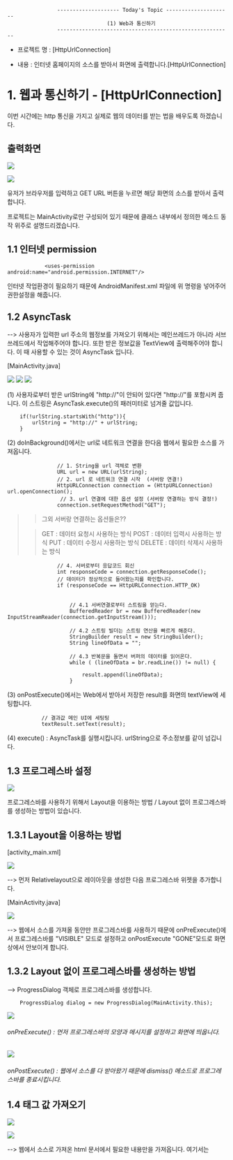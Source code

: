 					-------------------- Today's Topic ---------------------
									(1) Web과 통신하기
					--------------------------------------------------------


 - 프로젝트 명 : [HttpUrlConnection]

 - 내용 : 인터넷 홈페이지의 소스를 받아서 화면에 출력합니다.[HttpUrlConnection]	


# 1. 웹과 통신하기 - [HttpUrlConnection]

이번 시간에는 http 통신을 가지고 실제로 웹의 데이터를 받는 법을 배우도록 하겠습니다.

## 출력화면

![](http://i.imgur.com/9OjOYzv.png)

![](http://i.imgur.com/RM9axMh.png)

유저가 브라우저를 입력하고 GET URL 버튼을 누르면 해당 화면의 소스를 받아서 출력합니다.

프로젝트는 MainActivity로만 구성되어 있기 때문에 클래스 내부에서 정의한 메소드 동작 위주로 설명드리겠습니다.

## 1.1 인터넷 permission 

				<uses-permission android:name="android.permission.INTERNET"/>

인터넷 작업환경이 필요하기 때문에 AndroidManifest.xml 파일에 위 명령을 넣어주어 권한설정을 해줍니다.


## 1.2 AsyncTask

--> 사용자가 입력한 url 주소의 웹정보를 가져오기 위해서는 메인쓰레드가 아니라 서브쓰레드에서 작업해주어야 합니다. 또한 받은 정보값을 TextView에 출력해주어야 합니다. 이 때 사용할 수 있는 것이 AsyncTask 입니다.

[MainActivity.java]

![](http://i.imgur.com/L0dqgS3.png)
![](http://i.imgur.com/pE4Jadr.png)
![](http://i.imgur.com/oqI68Zp.png)

(1) 사용자로부터 받은 urlString에 "http://"이 안되어 있다면 "http://"를 포함시켜 줍니다. 이 스트링은 AsyncTask.execute()의 패러미터로 넘겨줄 값입니다.

        if(!urlString.startsWith("http")){                       
            urlString = "http://" + urlString;
        }

(2) doInBackground()에서는 url로 네트워크 연결을 한다음 웹에서 필요한 소스를 가져옵니다.

                    // 1. String을 url 객체로 변환
                    URL url = new URL(urlString); 
					// 2. url 로 네트워크 연결 시작  (서버랑 연결!)
                    HttpURLConnection connection = (HttpURLConnection) url.openConnection();                      
					 // 3. url 연결에 대한 옵션 설정 (서버랑 연결하는 방식 결정!)
                    connection.setRequestMethod("GET"); 




>> 그외 서버랑 연결하는 옵션들은??
>
>>  GET : 데이터 요청시 사용하는 방식
>>  POST : 데이터 입력시 사용하는 방식
>>  PUT : 데이터 수정시 사용하는 방식
>>  DELETE : 데이터 삭제시 사용하는 방식 
    
					// 4. 서버로부터 응답코드 회신
                    int responseCode = connection.getResponseCode();
					// 데이터가 정상적으로 들어왔는지를 확인합니다.
					if (responseCode == HttpURLConnection.HTTP_OK) 	


                        // 4.1 서버연결로부터 스트림을 얻는다.
                        BufferedReader br = new BufferedReader(new InputStreamReader(connection.getInputStream()));

                        // 4.2 스트링 빌더는 스트링 연산을 빠르게 해준다.
                        StringBuilder result = new StringBuilder();
                        String lineOfData = "";

						// 4.3 반복문을 돌면서 버퍼의 데이터를 읽어온다.
                        while ( (lineOfData = br.readLine()) != null) {

                            result.append(lineOfData);
                        }

(3) onPostExecute()에서는 Web에서 받아서 저장한 result를 화면의 textView에 세팅합니다.

               // 결과값 메인 UI에 세팅팅
               textResult.setText(result);

(4) execute() : AsyncTask를 실행시킵니다. urlString으로 주소정보를 같이 넘깁니다.	




## 1.3 프로그레스바 설정

![](http://i.imgur.com/wHzC5HZ.png)

프로그레스바를 사용하기 위해서 Layout을 이용하는 방법 / Layout 없이 프로그레스바를 생성하는 방법이 있습니다.

## 1.3.1  Layout을 이용하는 방법 

[activity_main.xml]

![](http://i.imgur.com/95oTrdz.png)

--> 먼저 Relativelayout으로 레이아웃을 생성한 다음 프로그레스바 위젯을 추가합니다.

[MainActivity.java]

![](http://i.imgur.com/Brh39DU.png)

--> 웹에서 소스를 가져올 동안만 프로그레스바를 사용하기 때문에 onPreExecute()에서 프로그레스바를 "VISIBLE" 모드로 설정하고 onPostExecute "GONE"모드로 화면상에서 안보이게 합니다.


## 1.3.2 Layout 없이 프로그레스바를 생성하는 방법

--> ProgressDialog 객체로 프로그레스바를 생성합니다.

		ProgressDialog dialog = new ProgressDialog(MainActivity.this);

![](http://i.imgur.com/Im6nvzW.png)

###### onPreExecute() : 먼저 프로그레스바의 모양과 메시지를 설정하고 화면에 띄웁니다.

![](http://i.imgur.com/TlG8495.png)

###### onPostExecute() : 웹에서 소스를 다 받아왔기 때문에 dismiss() 메소드로 프로그레스바를 종료시킵니다.

## 1.4 태그 값 가져오기

![](http://i.imgur.com/jF7aKRF.png)

![](http://i.imgur.com/nLOzaQM.png)

--> 웹에서 소스로 가져온 html 문서에서 필요한 내용만을 가져옵니다. 여기서는 <title> 태그 안에 있는 내용만을 선별해서 텍스트뷰에 출력합니다.

### 1.4.1 코드

--> onPostExecute()에 아래 코드를 추가합니다. <title> 태그가 있는 위치를 불러와서 원하는 내용을 substring()으로 가져옵니다.

                // title 태그값 추출하기
                String title = result.substring(result.indexOf("<title>") + 7, result.indexOf("</title>"));
                textTitle.setText(title);
				